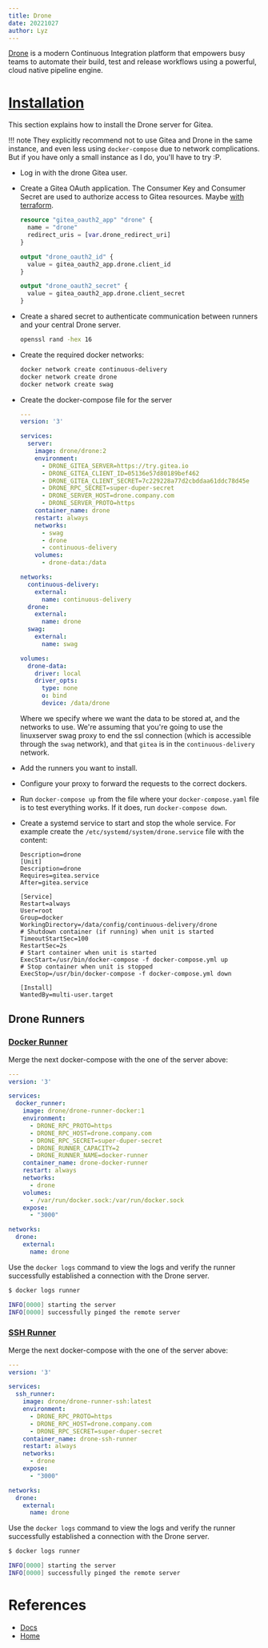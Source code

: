 ```yaml
---
title: Drone
date: 20221027
author: Lyz
---
```


[Drone](https://www.drone.io/) is a modern Continuous Integration platform that
empowers busy teams to automate their build, test and release workflows using
a powerful, cloud native pipeline engine.

# [Installation](https://docs.drone.io/server/provider/gitea/)

This section explains how to install the Drone server for Gitea.

!!! note
    They explicitly recommend not to use Gitea and Drone in the same instance,
    and even less using `docker-compose` due to network complications. But if
    you have only a small instance as I do, you'll have to try :P.

* Log in with the drone Gitea user.
* Create a Gitea OAuth application. The Consumer Key and Consumer Secret are
    used to authorize access to Gitea resources.  Maybe [with terraform](gitea.md).

    ```terraform
    resource "gitea_oauth2_app" "drone" {
      name = "drone"
      redirect_uris = [var.drone_redirect_uri]
    }

    output "drone_oauth2_id" {
      value = gitea_oauth2_app.drone.client_id
    }

    output "drone_oauth2_secret" {
      value = gitea_oauth2_app.drone.client_secret
    }
    ```

* Create a shared secret to authenticate communication between runners and your
    central Drone server.

    ```bash
    openssl rand -hex 16
    ```

* Create the required docker networks:
    ```bash
    docker network create continuous-delivery
    docker network create drone
    docker network create swag
    ```

* Create the docker-compose file for the server

    ```yaml
    ---
    version: '3'

    services:
      server:
        image: drone/drone:2
        environment:
          - DRONE_GITEA_SERVER=https://try.gitea.io
          - DRONE_GITEA_CLIENT_ID=05136e57d80189bef462
          - DRONE_GITEA_CLIENT_SECRET=7c229228a77d2cbddaa61ddc78d45e
          - DRONE_RPC_SECRET=super-duper-secret
          - DRONE_SERVER_HOST=drone.company.com
          - DRONE_SERVER_PROTO=https
        container_name: drone
        restart: always
        networks:
          - swag
          - drone
          - continuous-delivery
        volumes:
          - drone-data:/data

    networks:
      continuous-delivery:
        external:
          name: continuous-delivery
      drone:
        external:
          name: drone
      swag:
        external:
          name: swag

    volumes:
      drone-data:
        driver: local
        driver_opts:
          type: none
          o: bind
          device: /data/drone
    ```

    Where we specify where we want the data to be stored at, and the networks to
    use. We're assuming that you're going to use the linuxserver swag proxy to
    end the ssl connection (which is accessible through the `swag` network), and
    that `gitea` is in the `continuous-delivery` network.

* Add the runners you want to install.
* Configure your proxy to forward the requests to the correct dockers.
* Run `docker-compose up` from the file where your `docker-compose.yaml` file is
    to test everything works. If it does, run `docker-compose down`.
* Create a systemd service to start and stop the whole service. For example
    create the `/etc/systemd/system/drone.service` file with the content:
    ```
    Description=drone
    [Unit]
    Description=drone
    Requires=gitea.service
    After=gitea.service

    [Service]
    Restart=always
    User=root
    Group=docker
    WorkingDirectory=/data/config/continuous-delivery/drone
    # Shutdown container (if running) when unit is started
    TimeoutStartSec=100
    RestartSec=2s
    # Start container when unit is started
    ExecStart=/usr/bin/docker-compose -f docker-compose.yml up
    # Stop container when unit is stopped
    ExecStop=/usr/bin/docker-compose -f docker-compose.yml down

    [Install]
    WantedBy=multi-user.target
    ```

## Drone Runners

### [Docker Runner](https://docs.drone.io/runner/docker/installation/linux/)

Merge the next docker-compose with the one of the server above:

```yaml
---
version: '3'

services:
  docker_runner:
    image: drone/drone-runner-docker:1
    environment:
      - DRONE_RPC_PROTO=https
      - DRONE_RPC_HOST=drone.company.com
      - DRONE_RPC_SECRET=super-duper-secret
      - DRONE_RUNNER_CAPACITY=2
      - DRONE_RUNNER_NAME=docker-runner
    container_name: drone-docker-runner
    restart: always
    networks:
      - drone
    volumes:
      - /var/run/docker.sock:/var/run/docker.sock
    expose:
      - "3000"

networks:
  drone:
    external:
      name: drone
```

Use the `docker logs` command to view the logs and verify the runner
successfully established a connection with the Drone server.

```bash
$ docker logs runner

INFO[0000] starting the server
INFO[0000] successfully pinged the remote server
```

### [SSH Runner](https://docs.drone.io/runner/ssh/installation/)

Merge the next docker-compose with the one of the server above:

```yaml
---
version: '3'

services:
  ssh_runner:
    image: drone/drone-runner-ssh:latest
    environment:
      - DRONE_RPC_PROTO=https
      - DRONE_RPC_HOST=drone.company.com
      - DRONE_RPC_SECRET=super-duper-secret
    container_name: drone-ssh-runner
    restart: always
    networks:
      - drone
    expose:
      - "3000"

networks:
  drone:
    external:
      name: drone
```

Use the `docker logs` command to view the logs and verify the runner
successfully established a connection with the Drone server.

```bash
$ docker logs runner

INFO[0000] starting the server
INFO[0000] successfully pinged the remote server
```

# References

* [Docs](https://docs.drone.io/)
* [Home](https://www.drone.io/)
